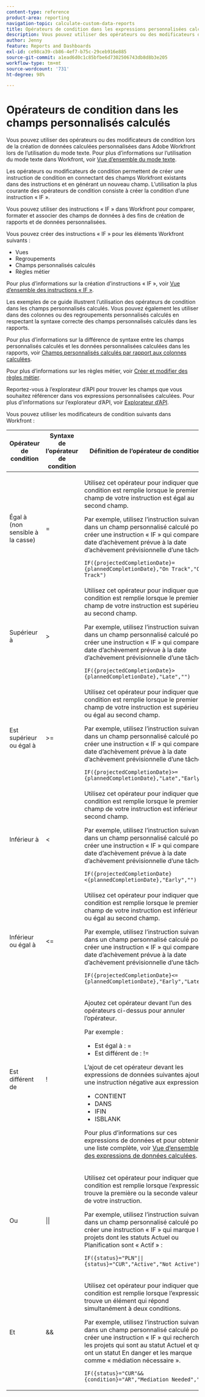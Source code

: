 ```yaml
---
content-type: reference
product-area: reporting
navigation-topic: calculate-custom-data-reports
title: Opérateurs de condition dans les expressions personnalisées calculées
description: Vous pouvez utiliser des opérateurs ou des modificateurs de condition lors de la création de données calculées personnalisées dans Adobe Workfront lors de l’utilisation du mode texte.
author: Jenny
feature: Reports and Dashboards
exl-id: ce98ca39-cb86-4ef7-b75c-29ceb916e885
source-git-commit: a1ead6d0c1c85bfbe6d7302506743db8d8b3e205
workflow-type: tm+mt
source-wordcount: '731'
ht-degree: 98%

---
```


# Opérateurs de condition dans les champs personnalisés calculés

<!-- Audited: 2/2024 -->

Vous pouvez utiliser des opérateurs ou des modificateurs de condition lors de la création de données calculées personnalisées dans Adobe Workfront lors de l’utilisation du mode texte. Pour plus d’informations sur l’utilisation du mode texte dans Workfront, voir [Vue d’ensemble du mode texte](../../../reports-and-dashboards/reports/text-mode/understand-text-mode.md).

Les opérateurs ou modificateurs de condition permettent de créer une instruction de condition en connectant des champs Workfront existants dans des instructions et en générant un nouveau champ. L’utilisation la plus courante des opérateurs de condition consiste à créer la condition d’une instruction « IF ».

Vous pouvez utiliser des instructions « IF » dans Workfront pour comparer, formater et associer des champs de données à des fins de création de rapports et de données personnalisées.

Vous pouvez créer des instructions « IF » pour les éléments Workfront suivants :

* Vues
* Regroupements
* Champs personnalisés calculés
* Règles métier

Pour plus d’informations sur la création d’instructions « IF », voir [Vue d’ensemble des instructions « IF »](../../../reports-and-dashboards/reports/calc-cstm-data-reports/if-statements-overview.md).

Les exemples de ce guide illustrent l’utilisation des opérateurs de condition dans les champs personnalisés calculés. Vous pouvez également les utiliser dans des colonnes ou des regroupements personnalisés calculés en respectant la syntaxe correcte des champs personnalisés calculés dans les rapports.

Pour plus d’informations sur la différence de syntaxe entre les champs personnalisés calculés et les données personnalisées calculées dans les rapports, voir [Champs personnalisés calculés par rapport aux colonnes calculées](../../../reports-and-dashboards/reports/calc-cstm-data-reports/calculated-custom-fields-calculated-columns.md).

Pour plus d’informations sur les règles métier, voir [Créer et modifier des règles métier](/help/quicksilver/administration-and-setup/set-up-workfront/configure-system-defaults/business-rules.md).

Reportez-vous à l’explorateur d’API pour trouver les champs que vous souhaitez référencer dans vos expressions personnalisées calculées. Pour plus d’informations sur l’explorateur d’API, voir [Explorateur d’API](../../../wf-api/general/api-explorer.md).

Vous pouvez utiliser les modificateurs de condition suivants dans Workfront :

<table style="table-layout:auto"> 
 <col> 
 <col> 
 <col> 
 <thead> 
  <tr> 
   <th>Opérateur de condition</th> 
   <th>Syntaxe de l’opérateur de condition</th> 
   <th>Définition de l’opérateur de condition</th> 
  </tr> 
 </thead> 
 <tbody> 
  <tr> 
   <td>Égal à (non sensible à la casse)</td> 
   <td>= </td> 
   <td> <p>Utilisez cet opérateur pour indiquer que la condition est remplie lorsque le premier champ de votre instruction est égal au second champ.</p> <p>Par exemple, utilisez l’instruction suivante dans un champ personnalisé calculé pour créer une instruction « IF » qui compare la date d’achèvement prévue à la date d’achèvement prévisionnelle d’une tâche : </p><p><code>IF({projectedCompletionDate}={plannedCompletionDate},"On Track","Off Track")</code></p> </td> 
  </tr> 
  <tr> 
   <td>Supérieur à </td> 
   <td>&gt; </td> 
   <td>Utilisez cet opérateur pour indiquer que la condition est remplie lorsque le premier champ de votre instruction est supérieur au second champ. <p>Par exemple, utilisez l’instruction suivante dans un champ personnalisé calculé pour créer une instruction « IF » qui compare la date d’achèvement prévue à la date d’achèvement prévisionnelle d’une tâche : </p><p><code>IF({projectedCompletionDate}&gt;{plannedCompletionDate},"Late","")</code></p></td> 
  </tr> 
  <tr> 
   <td>Est supérieur ou égal à </td> 
   <td>&gt;= </td> 
   <td>Utilisez cet opérateur pour indiquer que la condition est remplie lorsque le premier champ de votre instruction est supérieur ou égal au second champ. <p>Par exemple, utilisez l’instruction suivante dans un champ personnalisé calculé pour créer une instruction « IF » qui compare la date d’achèvement prévue à la date d’achèvement prévisionnelle d’une tâche : </p><p><code>IF({projectedCompletionDate}&gt;={plannedCompletionDate},"Late","Early")</code></p></td> 
  </tr> 
  <tr> 
   <td>Inférieur à </td> 
   <td>&lt; </td> 
   <td>Utilisez cet opérateur pour indiquer que la condition est remplie lorsque le premier champ de votre instruction est inférieur au second champ. <p>Par exemple, utilisez l’instruction suivante dans un champ personnalisé calculé pour créer une instruction « IF » qui compare la date d’achèvement prévue à la date d’achèvement prévisionnelle d’une tâche : </p><p><code>IF({projectedCompletionDate}&lt;{plannedCompletionDate},"Early","")</code></p></td> 
  </tr> 
  <tr> 
   <td>Inférieur ou égal à </td> 
   <td>&lt;= </td> 
   <td>Utilisez cet opérateur pour indiquer que la condition est remplie lorsque le premier champ de votre instruction est inférieur ou égal au second champ. <p>Par exemple, utilisez l’instruction suivante dans un champ personnalisé calculé pour créer une instruction « IF » qui compare la date d’achèvement prévue à la date d’achèvement prévisionnelle d’une tâche : </p><p><code>IF({projectedCompletionDate}&lt;={plannedCompletionDate},"Early","Late")</code></p></td> 
  </tr> 
  <tr> 
   <td>Est différent de </td> 
   <td>! </td> 
   <td> <p>Ajoutez cet opérateur devant l’un des opérateurs ci-dessus pour annuler l’opérateur. </p> <p>Par exemple : </p> 
    <ul> 
     <li>Est égal à : = </li> 
     <li>Est différent de : != </li> 
    </ul> <p>L’ajout de cet opérateur devant les expressions de données suivantes ajoute une instruction négative aux expressions : </p> 
    <ul> 
     <li>CONTIENT </li> 
     <li>DANS </li> 
     <li>IFIN </li> 
     <li>ISBLANK </li> 
    </ul> <p>Pour plus d’informations sur ces expressions de données et pour obtenir une liste complète, voir <a href="../../../reports-and-dashboards/reports/calc-cstm-data-reports/calculated-data-expressions.md" class="MCXref xref">Vue d’ensemble des expressions de données calculées</a>. </p> </td> 
  </tr> 
  <tr> 
   <td>Ou </td> 
   <td>|| </td> 
   <td> <p>Utilisez cet opérateur pour indiquer que la condition est remplie lorsque l’expression trouve la première ou la seconde valeur de votre instruction. </p> <p>Par exemple, utilisez l’instruction suivante dans un champ personnalisé calculé pour créer une instruction « IF » qui marque les projets dont les statuts Actuel ou Planification sont « Actif » : </p><p><code>IF({status}="PLN"||{status}="CUR","Active","Not Active")</code></p> </td> 
  </tr> 
  <tr> 
   <td>Et </td> 
   <td>&amp;&amp; </td> 
   <td> <p>Utilisez cet opérateur pour indiquer que la condition est remplie lorsque l’expression trouve un élément qui répond simultanément à deux conditions. </p> <p>Par exemple, utilisez l’instruction suivante dans un champ personnalisé calculé pour créer une instruction « IF » qui recherche les projets qui sont au statut Actuel et qui ont un statut En danger et les marque comme « médiation nécessaire ». </p><p><code>IF({status}="CUR"&&{condition}="AR","Mediation Needed","")</code></p> </td> 
  </tr> 
 </tbody> 
</table>

